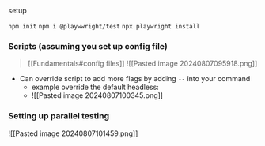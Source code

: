 setup

`npm init`
`npm i @playwwright/test`
`npx playwright install`



### Scripts (assuming you set up config file)
> [[Fundamentals#config files]]
![[Pasted image 20240807095918.png]]
- Can override script to add more flags by adding `--` into your command
	- example override the default headless:
	- ![[Pasted image 20240807100345.png]]


### Setting up parallel testing 
![[Pasted image 20240807101459.png]]